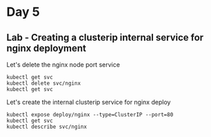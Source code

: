 # Day 5

## Lab - Creating a clusterip internal service for nginx deployment

Let's delete the nginx node port service
```
kubectl get svc
kubectl delete svc/nginx
kubectl get svc
```

Let's create the internal clusterip service for nginx deploy
```
kubectl expose deploy/nginx --type=ClusterIP --port=80
kubectl get svc
kubectl describe svc/nginx
```
